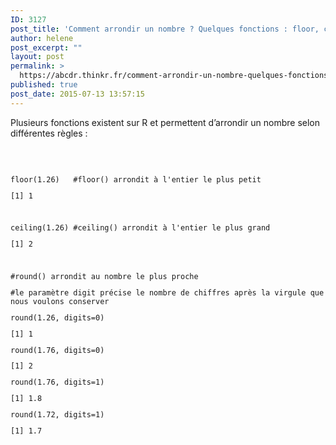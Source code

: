 ```yaml
---
ID: 3127
post_title: 'Comment arrondir un nombre ? Quelques fonctions : floor, ceiling, round.'
author: helene
post_excerpt: ""
layout: post
permalink: >
  https://abcdr.thinkr.fr/comment-arrondir-un-nombre-quelques-fonctions-floor-ceiling-round/
published: true
post_date: 2015-07-13 13:57:15
---
```

<p>Plusieurs fonctions existent sur R et permettent d’arrondir un nombre selon différentes règles :</p><p> </p><p> <pre><code><br />floor(1.26)   #floor() arrondit à l'entier le plus petit</p><p>[1] 1</p><p> </p><p>ceiling(1.26) #ceiling() arrondit à l'entier le plus grand</p><p>[1] 2</p><p> </p><p>#round() arrondit au nombre le plus proche</p><p>#le paramètre digit précise le nombre de chiffres après la virgule que nous voulons conserver</p><p>round(1.26, digits=0)</p><p>[1] 1</p><p>round(1.76, digits=0)</p><p>[1] 2</p><p>round(1.76, digits=1)</p><p>[1] 1.8</p><p>round(1.72, digits=1)</p><p>[1] 1.7</p><p></code></pre>   </p>